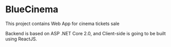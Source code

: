 # BlueCinema
This project contains Web App for cinema tickets sale

Backend is based on ASP .NET Core 2.0, and Client-side is going to be built using ReactJS.
